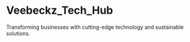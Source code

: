 # Veebeckz_Tech_Hub
Transforming businesses with cutting-edge technology and sustainable solutions.
